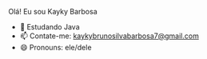 Olá! Eu sou Kayky Barbosa

- 🌱 Estudando Java
- 📫 Contate-me: kaykybrunosilvabarbosa7@gmail.com
- 😄 Pronouns: ele/dele
